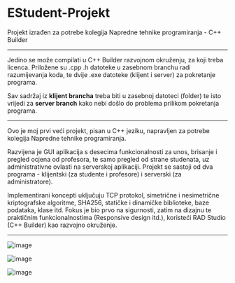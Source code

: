 # EStudent-Projekt
Projekt izrađen za potrebe kolegija Napredne tehnike programiranja - C++ Builder

--------------------------------------------------------------------------------------------------
Jedino se može compilati u C++ Builder razvojnom okruženju, za koji treba licenca.
Priložene su .cpp .h datoteke u zasebnom branchu radi razumijevanja koda, te dvije .exe datoteke (klijent i server) za pokretanje programa.

Sav sadržaj iz **klijent brancha** treba biti u zasebnoj datoteci (folder) te isto vrijedi za **server branch** kako nebi došlo do problema prilikom pokretanja programa.

--------------------------------------------------------------------------------------------------

Ovo je moj prvi veći projekt, pisan u C++ jeziku, napravljen za potrebe kolegija Napredne tehnike programiranja.

Razvijena je GUI aplikacija s desecima funkcionalnosti za unos, brisanje i pregled ocjena od profesora, te samo pregled od strane studenata, uz administrativne ovlasti na serverskoj aplikaciji. 
Projekt se sastoji od dva programa - klijentski (za studente i profesore) i serverski (za administratore). 

Implementirani koncepti uključuju TCP protokol, simetrične i nesimetrične kriptografske algoritme, SHA256, statičke i dinamičke biblioteke, baze podataka, klase itd. 
Fokus je bio prvo na sigurnosti, zatim na dizajnu te praktičnim funkcionalnostima (Responsive design itd.), koristeći RAD Studio (C++ Builder) kao razvojno okruženje.

--------------------------------------------------------------------------------------------------

![image](https://github.com/AnteDev00/EStudent-Projekt/assets/151842550/1c7345b3-a1fc-4fcb-8043-3d16a08f2046)


![image](https://github.com/AnteDev00/EStudent-Projekt/assets/151842550/dc4c0e8b-fe57-4b64-ad86-e295711785df)


![image](https://github.com/AnteDev00/EStudent-Projekt/assets/151842550/4bbdfb79-c6d4-48f9-817d-6baeb1b0ce52)



